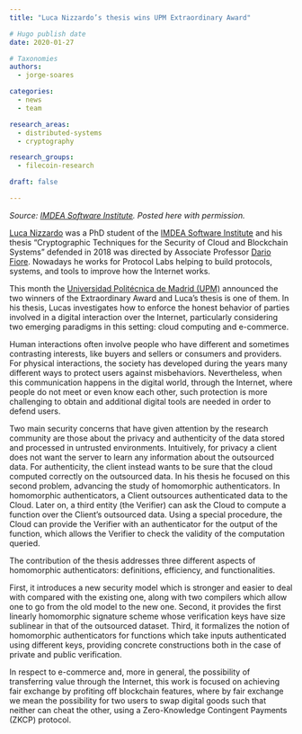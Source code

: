 ```yaml
---
title: "Luca Nizzardo’s thesis wins UPM Extraordinary Award"

# Hugo publish date
date: 2020-01-27

# Taxonomies
authors:
  - jorge-soares

categories:
  - news
  - team

research_areas:
  - distributed-systems
  - cryptography

research_groups:
  - filecoin-research

draft: false

---
```


_Source: [IMDEA Software Institute](https://software.imdea.org/news.html#2019-12-20-luca-nizzardo-phd-en). Posted here with permission._

[Luca Nizzardo](https://research.protocol.ai/authors/luca-nizzardo/) was a PhD student of the [IMDEA Software Institute](https://software.imdea.org/es) and his thesis “Cryptographic Techniques for the Security of Cloud and Blockchain Systems” defended in 2018 was directed by Associate Professor [Dario Fiore](https://software.imdea.org/people/dario.fiore/index.html). Nowadays he works for Protocol Labs helping to build protocols, systems, and tools to improve how the Internet works.

This month the [Universidad Politécnica de Madrid (UPM)](http://www.upm.es/) announced the two winners of the Extraordinary Award and Luca’s thesis is one of them. In his thesis, Lucas investigates how to enforce the honest behavior of parties involved in a digital interaction over the Internet, particularly considering two emerging paradigms in this setting: cloud computing and e-commerce.

Human interactions often involve people who have different and sometimes contrasting interests, like buyers and sellers or consumers and providers. For physical interactions, the society has developed during the years many different ways to protect users against misbehaviors. Nevertheless, when this communication happens in the digital world, through the Internet, where people do not meet or even know each other, such protection is more challenging to obtain and additional digital tools are needed in order to defend users.

Two main security concerns that have given attention by the research community are those about the privacy and authenticity of the data stored and processed in untrusted environments. Intuitively, for privacy a client does not want the server to learn any information about the outsourced data. For authenticity, the client instead wants to be sure that the cloud computed correctly on the outsourced data. In his thesis he focused on this second problem, advancing the study of homomorphic authenticators. In homomorphic authenticators, a Client outsources authenticated data to the Cloud. Later on, a third entity (the Verifier) can ask the Cloud to compute a function over the Client’s outsourced data. Using a special procedure, the Cloud can provide the Verifier with an authenticator for the output of the function, which allows the Verifier to check the validity of the computation queried.

The contribution of the thesis addresses three different aspects of homomorphic authenticators: definitions, efficiency, and functionalities.

First, it introduces a new security model which is stronger and easier to deal with compared with the existing one, along with two compilers which allow one to go from the old model to the new one. Second, it provides the first linearly homomorphic signature scheme whose verification keys have size sublinear in that of the outsourced dataset. Third, it formalizes the notion of homomorphic authenticators for functions which take inputs authenticated using different keys, providing concrete constructions both in the case of private and public verification.

In respect to e-commerce and, more in general, the possibility of transferring value through the Internet, this work is focused on achieving fair exchange by profiting off blockchain features, where by fair exchange we mean the possibility for two users to swap digital goods such that neither can cheat the other, using a Zero-Knowledge Contingent Payments (ZKCP) protocol.
